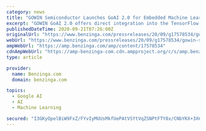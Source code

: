 ```yaml
---
category: news
title: "GOWIN Semiconductor Launches GoAI 2.0 for Embedded Machine Learning Inference"
excerpt: "GOWIN GoAI 2.0 offers direct integration into the TensorFlow and TensorFlow Lite Machine Learning Platforms, optimization for targeting GOWIN's GW1NSR4P µSoC FPGA, and an accelerator to offload ..."
publishedDateTime: 2020-09-21T07:26:00Z
originalUrl: "https://www.benzinga.com/pressreleases/20/09/g17578534/gowin-semiconductor-launches-goai-2-0-for-embedded-machine-learning-inference"
webUrl: "https://www.benzinga.com/pressreleases/20/09/g17578534/gowin-semiconductor-launches-goai-2-0-for-embedded-machine-learning-inference"
ampWebUrl: "https://amp.benzinga.com/amp/content/17578534"
cdnAmpWebUrl: "https://amp-benzinga-com.cdn.ampproject.org/c/s/amp.benzinga.com/amp/content/17578534"
type: article

provider:
  name: Benzinga.com
  domain: benzinga.com

topics:
  - Google AI
  - AI
  - Machine Learning

secured: "I3GKyOpelBiW9FxZ/FYvIyMUUsMkfUePAtVSYtVqZSNPtFTY8x/CNbYKX+3X6wuvqKhE1FTk7mlnUodJBuTaJHQZ0ZIt7mxu25sXec5XG4eLoWmfqty5G6N2yMZoEI4n/wIlavPvWmOm5TXiK5ZRmpQpweJIGD7Cq4HbWY1ZM/sh2p7UV9e5Ff9sej6zFp8GL41HKdBekzqbH4LOWpN0I48TZWvhpiIu2YMD5Limn3xHDIj+y1pL7MLypqNWe6UXmoU53mtW/hm7B49gB78PA47nGym1Fh+uwNy7ODNi89TAxBUHobdHEuFSBe7cGeMX0rJAImoWwg1jFUEO5eOaGoEdGL7YrLYIjAZLQtZb2uE=;//+PeByYUZoCt1QNSo9P2Q=="
---
```


